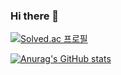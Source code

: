 ### Hi there 👋
[![Solved.ac 프로필](http://mazassumnida.wtf/api/v2/generate_badge?boj=gun0005)](https://solved.ac/{handle})

[![Anurag's GitHub stats](https://github-readme-stats.vercel.app/api?username=Gu-nuu&hide=stars&count_private=true&show_icons=true&theme=gotham)](https://github.com/anuraghazra/github-readme-stats)


<!--
**Gu-nuu/Gu-nuu** is a ✨ _special_ ✨ repository because its `README.md` (this file) appears on your GitHub profile.

Here are some ideas to get you started:

- 🔭 I’m currently working on ...
- 🌱 I’m currently learning ...
- 👯 I’m looking to collaborate on ...
- 🤔 I’m looking for help with ...
- 💬 Ask me about ...
- 📫 How to reach me: ...
- 😄 Pronouns: ...
- ⚡ Fun fact: ...
-->
